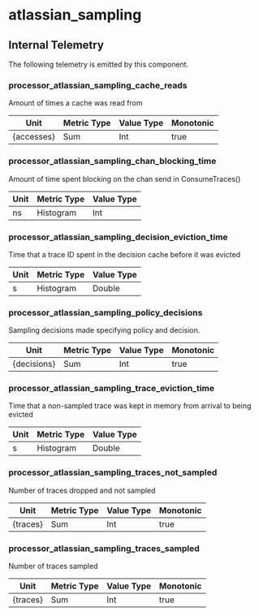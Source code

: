 [comment]: <> (Code generated by mdatagen. DO NOT EDIT.)

# atlassian_sampling

## Internal Telemetry

The following telemetry is emitted by this component.

### processor_atlassian_sampling_cache_reads

Amount of times a cache was read from

| Unit | Metric Type | Value Type | Monotonic |
| ---- | ----------- | ---------- | --------- |
| {accesses} | Sum | Int | true |

### processor_atlassian_sampling_chan_blocking_time

Amount of time spent blocking on the chan send in ConsumeTraces()

| Unit | Metric Type | Value Type |
| ---- | ----------- | ---------- |
| ns | Histogram | Int |

### processor_atlassian_sampling_decision_eviction_time

Time that a trace ID spent in the decision cache before it was evicted

| Unit | Metric Type | Value Type |
| ---- | ----------- | ---------- |
| s | Histogram | Double |

### processor_atlassian_sampling_policy_decisions

Sampling decisions made specifying policy and decision.

| Unit | Metric Type | Value Type | Monotonic |
| ---- | ----------- | ---------- | --------- |
| {decisions} | Sum | Int | true |

### processor_atlassian_sampling_trace_eviction_time

Time that a non-sampled trace was kept in memory from arrival to being evicted

| Unit | Metric Type | Value Type |
| ---- | ----------- | ---------- |
| s | Histogram | Double |

### processor_atlassian_sampling_traces_not_sampled

Number of traces dropped and not sampled

| Unit | Metric Type | Value Type | Monotonic |
| ---- | ----------- | ---------- | --------- |
| {traces} | Sum | Int | true |

### processor_atlassian_sampling_traces_sampled

Number of traces sampled

| Unit | Metric Type | Value Type | Monotonic |
| ---- | ----------- | ---------- | --------- |
| {traces} | Sum | Int | true |
